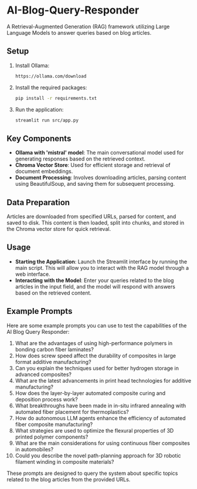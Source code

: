 
# AI-Blog-Query-Responder
A Retrieval-Augmented Generation (RAG) framework utilizing Large Language Models to answer queries based on blog articles. 

## Setup
1. Install Ollama:
   ```bash
   https://ollama.com/download
   ```   
2. Install the required packages:
   ```bash
   pip install -r requirements.txt
   ```
3. Run the application:
   ```bash
   streamlit run src/app.py
   ```

## Key Components
- **Ollama with 'mistral' model**: The main conversational model used for generating responses based on the retrieved context.
- **Chroma Vector Store**: Used for efficient storage and retrieval of document embeddings.
- **Document Processing**: Involves downloading articles, parsing content using BeautifulSoup, and saving them for subsequent processing.

## Data Preparation
Articles are downloaded from specified URLs, parsed for content, and saved to disk. This content is then loaded, split into chunks, 
and stored in the Chroma vector store for quick retrieval.

## Usage
- **Starting the Application**: Launch the Streamlit interface by running the main script. This will allow you to interact with the RAG model through a web interface.
- **Interacting with the Model**: Enter your queries related to the blog articles in the input field, and the model will respond with answers based on the retrieved content.

## Example Prompts
Here are some example prompts you can use to test the capabilities of the AI Blog Query Responder:

1. What are the advantages of using high-performance polymers in bonding carbon fiber laminates?
2. How does screw speed affect the durability of composites in large format additive manufacturing?
3. Can you explain the techniques used for better hydrogen storage in advanced composites?
4. What are the latest advancements in print head technologies for additive manufacturing?
5. How does the layer-by-layer automated composite curing and deposition process work?
6. What breakthroughs have been made in in-situ infrared annealing with automated fiber placement for thermoplastics?
7. How do autonomous LLM agents enhance the efficiency of automated fiber composite manufacturing?
8. What strategies are used to optimize the flexural properties of 3D printed polymer components?
9. What are the main considerations for using continuous fiber composites in automobiles?
10. Could you describe the novel path-planning approach for 3D robotic filament winding in composite materials?

These prompts are designed to query the system about specific topics related to the blog articles from the provided URLs.
